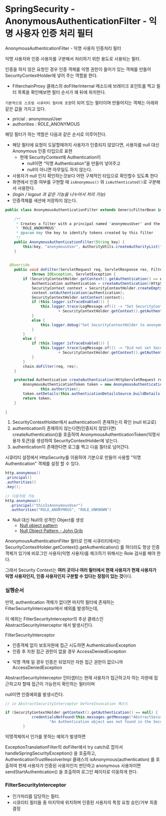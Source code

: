 

# SpringSecurity - AnonymousAuthenticationFilter - 익명 사용자 인증 처리 필터





AnonymousAuthenticationFilter - 익명 사용자 인증처리 필터

익명 사용자와 인증 사용자를 구분해서 처리하기 위한 용도로 사용되는 필터.

인증을 하지 않은 요청인 경우 인증 객체를 익명 권한이 들어가 있는 객체를 만들어 SecurityContextHolder에 넣어 주는 역할을 한다.

* FilterchainProxy 클래스의 doFilterInternal 메소드에 브레이크 포인트를 찍고 필터 목록을 확인해보면 필터 순서가 꽤 뒤에 위치한다.  



`기본적으로 스프링 시큐리티 필터에 포함`이 되어 있는 필터이며 만들어지는 객체는 아래와 같은 값을 가지고 있다.

- pricial : anonymousUser
- authorities : ROLE_ANONYMOUS



해당 필터가 하는 역할은 다음과 같은 순서로 이루어진다.

- 해당 필터에 요청이 도달할때까지 사용자가 인증되지 않았다면, 사용자를 null 대신 Anonymous 인증 타입으로 표현
  - 현재 SecurityContext에 Authentication이
    - null이면 “익명 Authentication”을 만들어 넣어주고
    - null이 아니면 아무일도 하지 않는다.
- 사용자가 null 인지 확인하는것보다 어떤 구체적인 타입으로 확인할수 있도록 한다
- 화면에서 인증 여부를 구현할 때 `isAnonymous()` 와 `isAuthenticated()`로 구분해서 사용한다.
- *(login / logout 과 같은 기능을 나누어서 처리 가능)*
- 인증객체를 세션에 저장하지 않는다.



```java
public class AnonymousAuthenticationFilter extends GenericFilterBean implements InitializingBean {
  
  	/**
	 * Creates a filter with a principal named "anonymousUser" and the single authority
	 * "ROLE_ANONYMOUS".
	 * @param key the key to identify tokens created by this filter
	 */
	public AnonymousAuthenticationFilter(String key) {
		this(key, "anonymousUser", AuthorityUtils.createAuthorityList("ROLE_ANONYMOUS"));
	}
  
  
  @Override
	public void doFilter(ServletRequest req, ServletResponse res, FilterChain chain)
			throws IOException, ServletException {
		if (SecurityContextHolder.getContext().getAuthentication() == null) {
			Authentication authentication = createAuthentication((HttpServletRequest) req);
			SecurityContext context = SecurityContextHolder.createEmptyContext();
			context.setAuthentication(authentication);
			SecurityContextHolder.setContext(context);
			if (this.logger.isTraceEnabled()) {
				this.logger.trace(LogMessage.of(() -> "Set SecurityContextHolder to "
						+ SecurityContextHolder.getContext().getAuthentication()));
			}
			else {
				this.logger.debug("Set SecurityContextHolder to anonymous SecurityContext");
			}
		}
		else {
			if (this.logger.isTraceEnabled()) {
				this.logger.trace(LogMessage.of(() -> "Did not set SecurityContextHolder since already authenticated "
						+ SecurityContextHolder.getContext().getAuthentication()));
			}
		}
		chain.doFilter(req, res);
	}

	protected Authentication createAuthentication(HttpServletRequest request) {
		AnonymousAuthenticationToken token = new AnonymousAuthenticationToken(this.key, this.principal,
				this.authorities);
		token.setDetails(this.authenticationDetailsSource.buildDetails(request));
		return token;
	}
  
}
```



1. SecurityContextHolder에서 authentication이 존재하는지 확인 (null 비교로)
2. authentication이 존재하지 않는다면(인증되지 않았다면) createAuthentication()을 호출하여 AnonymousAuthenticationToken(익명사용자 토큰)을 생성하여 SecurityContextHolder에 넣는다.
3. authentication이 존재한다면 로그를 찍고 다음 필터로 넘어간다. 



시큐리티 설정에서 HttpSecurity를 이용하여 기본으로 만들어 사용할 "익명 Authentication" 객체를 설정 할 수 있다.

```java
http.anonymous()
.principal()
.authorities()
.key();
  
// 다음처럼 가능
http.anonymous()
  .principal("thisIsAnonymousUser")
  .authorities("ROLE_ANONYMOUS", "ROLE_UNKNOWN")
```

- Null 대신 Null의 성격인 Object를 생성
  - [Null object pattern](https://en.wikipedia.org/wiki/Null_object_pattern)
  - [Null Object Pattern - John Grib](https://johngrib.github.io/wiki/null-object-pattern)



AnonymousAuthenticationFilter 필터로 인해 시큐리티에서는 SecurityContextHolder.getContext().getAuthentication() 를 하더라도 항상 인증 객체가 있기에 비로그인 사용자(익명 사용자)를 체크하기 위해서는 Role 검사를 해야 한다.

그래서 Security Context는 **여러 곳이나 여러 필터에서 현재 사용자가 현재 사용자가 익명 사용자인지, 인증 사용자인지 구분할 수 있다는 장점이 있는 것**이다.



### 실행순서

만약, authentication 객체가 없다면 마지막 필터에 존재하는 FilterSecurityInterceptor에서 예외를 발생하는데,

이 예외는 FilterSecurityInterceptor의 추상 클래스인 AbstractSecurityInterceptor 에서 발생시킨다.



FilterSecurityInterceptor

- 인증객체 없이 보호자원에 접근 시도하면 AuthenticationException
- 인증 후 자원 접근 권한이 없을 경우 AccessDeniedException

* 익명 객체 일 경우 인증은 되었지만 자원 접근 권한이 없으니까 AccessDeniedException



AbstractSecurityInterceptor 인터셉터는 현재 사용자가 접근하고자 하는 자원에 접근하고자 할때 접근이 가능한지 확인하는 필터이며

null이면 인증예외를 발생시킨다.

```java
// in AbstractSecurityInterceptor beforeInvocation 메소드

if (SecurityContextHolder.getContext().getAuthentication() == null) {
			credentialsNotFound(this.messages.getMessage("AbstractSecurityInterceptor.authenticationNotFound",
					"An Authentication object was not found in the SecurityContext"), object, attributes);
		}
```

익명객체여서 인가를 못하는 예외가 발생하면

ExceptionTranslationFilter의 doFilter에서 try catch로  잡아서 handleSpringSecurityException() 을 호출하고, AuthenticationTrustResolverImpl 클래스의 isAnonymous(authentication) 를 호출하여  현재 사용자가 인증된 사용자인지 판단하고 anonymous 사용자이면 sendStartAuthentication() 을 호출하여 로그인 페이지로 이동하게 한다.



### FilterSecurityInterceptor

- 인가처리를 담당하는 필터.
- 시큐리티 필터들 중 마지막에 위치하며 인증된 사용자의 특정 요청 승인/거부 최종 결정